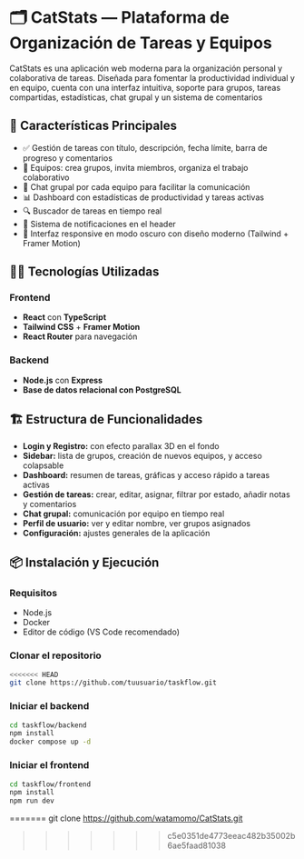 # 🗂️ CatStats — Plataforma de Organización de Tareas y Equipos

CatStats es una aplicación web moderna para la organización personal y colaborativa de tareas. Diseñada para fomentar la productividad individual y en equipo, cuenta con una interfaz intuitiva, soporte para grupos, tareas compartidas, estadísticas, chat grupal y un sistema de comentarios

## 🚀 Características Principales

- ✅ Gestión de tareas con título, descripción, fecha límite, barra de progreso y comentarios
- 👥 Equipos: crea grupos, invita miembros, organiza el trabajo colaborativo
- 💬 Chat grupal por cada equipo para facilitar la comunicación
- 📊 Dashboard con estadísticas de productividad y tareas activas
- 🔍 Buscador de tareas en tiempo real
- 🔔 Sistema de notificaciones en el header
- 🌙 Interfaz responsive en modo oscuro con diseño moderno (Tailwind + Framer Motion)

## 🧑‍💻 Tecnologías Utilizadas

### Frontend
- **React** con **TypeScript**
- **Tailwind CSS** + **Framer Motion**
- **React Router** para navegación

### Backend
- **Node.js** con **Express**
- **Base de datos relacional con PostgreSQL**

## 🏗️ Estructura de Funcionalidades

- **Login y Registro:** con efecto parallax 3D en el fondo
- **Sidebar:** lista de grupos, creación de nuevos equipos, y acceso colapsable
- **Dashboard:** resumen de tareas, gráficas y acceso rápido a tareas activas
- **Gestión de tareas:** crear, editar, asignar, filtrar por estado, añadir notas y comentarios
- **Chat grupal:** comunicación por equipo en tiempo real
- **Perfil de usuario:** ver y editar nombre, ver grupos asignados
- **Configuración:** ajustes generales de la aplicación

## 📦 Instalación y Ejecución

### Requisitos
- Node.js
- Docker
- Editor de código (VS Code recomendado)

### Clonar el repositorio

```bash
<<<<<<< HEAD
git clone https://github.com/tuusuario/taskflow.git
  ```

### Iniciar el backend

```bash
cd taskflow/backend
npm install
docker compose up -d
```

### Iniciar el frontend

```bash
cd taskflow/frontend
npm install
npm run dev
```
=======
git clone https://github.com/watamomo/CatStats.git
>>>>>>> c5e0351de4773eeac482b35002b6ae5faad81038
